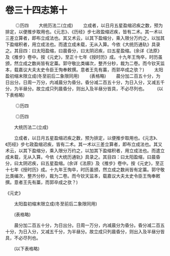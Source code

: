 # 卷三十四志第十

 　　◎历四 　　大统历法二(立成) 　　立成者，以日月五星盈缩迟疾之数，预为排定，以便推步取用也。《元志》、《历经》步七政盈缩迟疾，皆有二术。其一术以三差立算者，即布立成法也。其又术云，以其下盈缩分，乘入限分万约之，以加其下盈缩积者，用立成法也。而遣立成未载，无从入算。今依《大统历通轨》具录之。其目四：曰太阳盈缩，曰晨昏分，曰太阴迟疾，曰五星盈缩。(余详《法原》及《推步》卷中。按《元史》，至正十七年《授时历》成。十九年王恂卒，时历虽颁，然立成之数尚皆有定藁。郭守敬比类编次，整齐分秒，裁为二卷。而今钦天监本，载嘉议大夫太史令臣王恂奉敕撰。意者王先有藁，而郭卒成之欤？) 　　太阳盈初缩末限立成(冬至前后二象限同用) 　　(表格略) 　　晨分加二百五十分，为日出分。日周一万分，内减晨分为昏分。昏分减二百五十分，为日入分，又减五千分，为半昼分。故立成只列晨昏分，则出入及半昼分皆具，不必尽列也。 　　(以下表格略)

 　　◎历四

 　　◎历四

　　大统历法二(立成)

　　立成者，以日月五星盈缩迟疾之数，预为排定，以便推步取用也。《元志》、《历经》步七政盈缩迟疾，皆有二术。其一术以三差立算者，即布立成法也。其又术云，以其下盈缩分，乘入限分万约之，以加其下盈缩积者，用立成法也。而遣立成未载，无从入算。今依《大统历通轨》具录之。其目四：曰太阳盈缩，曰晨昏分，曰太阴迟疾，曰五星盈缩。(余详《法原》及《推步》卷中。按《元史》，至正十七年《授时历》成。十九年王恂卒，时历虽颁，然立成之数尚皆有定藁。郭守敬比类编次，整齐分秒，裁为二卷。而今钦天监本，载嘉议大夫太史令臣王恂奉敕撰。意者王先有藁，而郭卒成之欤？)

《元史》

　　太阳盈初缩末限立成(冬至前后二象限同用)

　　(表格略)

　　晨分加二百五十分，为日出分。日周一万分，内减晨分为昏分。昏分减二百五十分，为日入分，又减五千分，为半昼分。故立成只列晨昏分，则出入及半昼分皆具，不必尽列也。

　　(以下表格略)